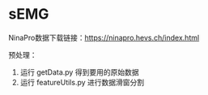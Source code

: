 # sEMG

NinaPro数据下载链接：https://ninapro.hevs.ch/index.html

预处理：

1. 运行 getData.py 得到要用的原始数据
2. 运行 featureUtils.py 进行数据滑窗分割
